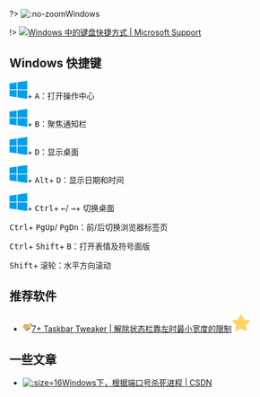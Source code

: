 ?> ![](https://notes.abelsu7.top/_media/windows.svg ':no-zoom')Windows

!> [![](https://notes.abelsu7.top/_media/windows.svg)Windows 中的键盘快捷方式 | Microsoft Support](https://support.microsoft.com/zh-cn/help/12445/windows-keyboard-shortcuts)

## Windows 快捷键

<kbd>![](logo/win10.svg ':no-zoom')</kbd>+ <kbd>A</kbd>：打开操作中心

<kbd>![](logo/win10.svg ':no-zoom')</kbd>+ <kbd>B</kbd>：聚焦通知栏

<kbd>![](logo/win10.svg ':no-zoom')</kbd>+ <kbd>D</kbd>：显示桌面

<kbd>![](logo/win10.svg ':no-zoom')</kbd>+ <kbd>Alt</kbd>+ <kbd>D</kbd>：显示日期和时间 

<kbd>![](logo/win10.svg ':no-zoom')</kbd>+ <kbd>Ctrl</kbd>+ <kbd>←</kbd>/ <kbd>→</kbd>+ 切换桌面

<kbd>Ctrl</kbd>+ <kbd>PgUp</kbd>/ <kbd>PgDn</kbd>：前/后切换浏览器标签页

<kbd>Ctrl</kbd>+ <kbd>Shift</kbd>+ <kbd>B</kbd>：打开表情及符号面版

<kbd>Shift</kbd>+ <kbd>滚轮</kbd>：水平方向滚动

## 推荐软件

- [![](logo/tweaker.png ':size=16')7+ Taskbar Tweaker | 解除状态栏靠左时最小宽度的限制![](logo/star.svg)](https://rammichael.com/7-taskbar-tweaker)

## 一些文章

- [![](logo/csdn.ico ':size=16')Windows下，根据端口号杀死进程 | CSDN](https://blog.csdn.net/zh592677127/article/details/18617917)